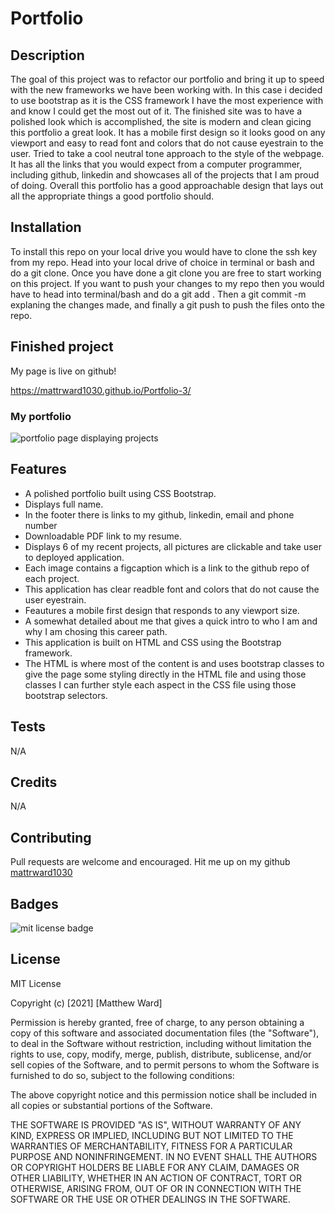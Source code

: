 # Portfolio

## Description 

The goal of this project was to refactor our portfolio and bring it up to speed with the new frameworks we have been working with. In this case i decided to use bootstrap as it is the CSS framework I have the most experience with and know I could get the most out of it. The finished site was to have a polished look which is accomplished, the site is modern and clean gicing this portfolio a great look. It has a mobile first design so it looks good on any viewport and easy to read font and colors that do not cause eyestrain to the user. Tried to take a cool neutral tone approach to the style of the webpage. It has all the links that you would expect from a computer programmer, including github, linkedin and showcases all of the projects that I am proud of doing. Overall this portfolio has a good approachable design that lays out all the appropriate things a good portfolio should.

## Installation 

To install this repo on your local drive you would have to clone the ssh key from my repo. Head into your local drive of choice in terminal or bash and do a git clone. Once you have done a git clone you are free to start working on this project. If you want to push your changes to my repo then you would have to head into terminal/bash and do a git add . Then a git commit -m explaning the changes made, and finally a git push to push the files onto the repo. 

## Finished project

My page is live on github!

 https://mattrward1030.github.io/Portfolio-3/

 ### My portfolio

 <img src="./assets/images/updated-portfolio.png" alt="portfolio page displaying projects">

 

## Features
<ul>
<li> A polished portfolio built using CSS Bootstrap.</li>
<li>Displays full name.</li>
<li>In the footer there is links to my github, linkedin, email and phone number</li>
<li>Downloadable PDF link to my resume.</li>
<li>Displays 6 of my recent projects, all pictures are clickable and take user to deployed application.</li>
<li>Each image contains a figcaption which is a link to the github repo of each project.</li>
<li>This application has clear readble font and colors that do not cause the user eyestrain.</li>
<li>Feautures a mobile first design that responds to any viewport size.</li>
<li>A somewhat detailed about me that gives a quick intro to who I am and why I am chosing this career path.</li>
<li>This application is built on HTML and CSS using the Bootstrap framework.</li>
<li>The HTML is where most of the content is and uses bootstrap classes to give the page some styling directly in the HTML file and using those classes I can further style each aspect in the CSS file using those bootstrap selectors.</li>
</ul>

## Tests
N/A

## Credits
N/A

## Contributing

Pull requests are welcome and encouraged. Hit me up on my github <a href="https://github.com/mattrward1030">mattrward1030</a>

## Badges
 <img src="https://shields.io/badge/license-MIT-green" alt="mit license badge">

## License

MIT License

Copyright (c) [2021] [Matthew Ward]

Permission is hereby granted, free of charge, to any person obtaining a copy
of this software and associated documentation files (the "Software"), to deal
in the Software without restriction, including without limitation the rights
to use, copy, modify, merge, publish, distribute, sublicense, and/or sell
copies of the Software, and to permit persons to whom the Software is
furnished to do so, subject to the following conditions:

The above copyright notice and this permission notice shall be included in all
copies or substantial portions of the Software.

THE SOFTWARE IS PROVIDED "AS IS", WITHOUT WARRANTY OF ANY KIND, EXPRESS OR
IMPLIED, INCLUDING BUT NOT LIMITED TO THE WARRANTIES OF MERCHANTABILITY,
FITNESS FOR A PARTICULAR PURPOSE AND NONINFRINGEMENT. IN NO EVENT SHALL THE
AUTHORS OR COPYRIGHT HOLDERS BE LIABLE FOR ANY CLAIM, DAMAGES OR OTHER
LIABILITY, WHETHER IN AN ACTION OF CONTRACT, TORT OR OTHERWISE, ARISING FROM,
OUT OF OR IN CONNECTION WITH THE SOFTWARE OR THE USE OR OTHER DEALINGS IN THE
SOFTWARE.
